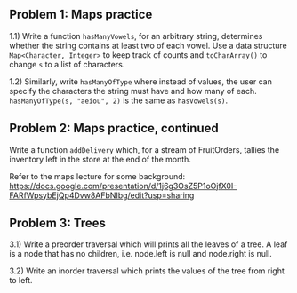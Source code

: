## Problem 1: Maps practice
1.1) Write a function `hasManyVowels`, for an arbitrary string, determines whether the string contains at least two of each vowel. Use a data structure `Map<Character, Integer>` to keep track of counts and `toCharArray()` to change `s` to a list of characters. 

1.2) Similarly, write `hasManyOfType` where instead of values, the user can specify the characters the string must have and how many of each. `hasManyOfType(s, "aeiou", 2)` is the same as `hasVowels(s)`.


## Problem 2: Maps practice, continued
Write a function `addDelivery` which, for a stream of FruitOrders, tallies the inventory left in the store at the end of the month.

Refer to the maps lecture for some background: https://docs.google.com/presentation/d/1j6g3OsZ5P1oOjfX0I-FARfWpsybEjQp4Dvw8AFbNIbg/edit?usp=sharing



## Problem 3: Trees
3.1) Write a preorder traversal which will prints all the leaves of a tree. A leaf is a node that has no children, i.e. node.left is null and node.right is null.


3.2) Write an inorder traversal which prints the values of the tree from right to left.